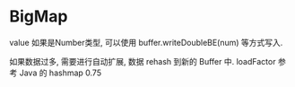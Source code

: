 # BigMap


value 如果是Number类型, 可以使用 buffer.writeDoubleBE(num) 等方式写入. 

如果数据过多, 需要进行自动扩展, 数据 rehash 到新的 Buffer 中.   loadFactor 参考 Java 的 hashmap 0.75

